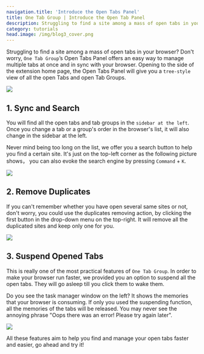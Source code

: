 ```yaml
---
navigation.title: 'Introduce the Open Tabs Panel'
title: One Tab Group | Introduce the Open Tab Panel
description: Struggling to find a site among a mass of open tabs in your browser? Don't worry, we show you all the open tabs with a tree-style view, in sync with your browser, in One Tab Group.
category: tutorials
head.image: /img/blog3_cover.png
---
```


Struggling to find a site among a mass of open tabs in your browser? Don't worry, `One Tab Group`’s Open Tabs Panel offers an easy way to manage multiple tabs at once and in sync with your browser. Opening to the side of the extension home page, the Open Tabs Panel will give you a `tree-style` view of all the open Tabs and open Tab Groups.

![](/img/blog3_0.gif)

## 1. Sync and Search

You will find all the open tabs and tab groups in the `sidebar at the left`. Once you change a tab or a group's order in the browser's list, it will also change in the sidebar at the left.

Never mind being too long on the list, we offer you a search button to help you find a certain site. It's just on the top-left corner as the following picture shows， you can also evoke the search engine by pressing `Command` + `K`.

![](/img/blog3_1.jpg)

## 2. Remove Duplicates

If you can't remember whether you have open several same sites or not, don't worry, you could use the duplicates removing action, by clicking the first button in the drop-down menu on the top-right. It will remove all the duplicated sites and keep only one for you.

![](/img/blog3_2.jpg)

## 3. Suspend Opened Tabs

This is really one of the most practical features of `One Tab Group`. In order to make your browser run faster, we provided you an option to suspend all the open tabs. They will go asleep till you click them to wake them.

Do you see the task manager window on the left? It shows the memories that your browser is consuming. If only you used the suspending function, all the memories of the tabs will be released. You may never see the annoying phrase "Oops there was an error! Please try again later".

![](/img/blog3_3.jpg)

All these features aim to help you find and manage your open tabs faster and easier, go ahead and try it!
